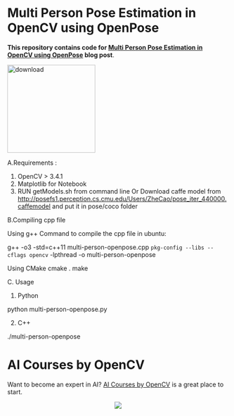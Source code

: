 # Multi Person Pose Estimation in OpenCV using OpenPose

**This repository contains code for [Multi Person Pose Estimation in OpenCV using OpenPose](https://www.learnopencv.com/multi-person-pose-estimation-in-opencv-using-openpose) blog post**.

[<img src="https://learnopencv.com/wp-content/uploads/2022/07/download-button-e1657285155454.png" alt="download" width="200">](https://www.dropbox.com/sh/wekj1ybydke70rw/AAAZDGuEqYuU_FC-26LkSQIfa?dl=1)

A.Requirements : 
1. OpenCV > 3.4.1
2. Matplotlib for Notebook
3. RUN getModels.sh from command line Or Download caffe model from http://posefs1.perception.cs.cmu.edu/Users/ZheCao/pose_iter_440000.caffemodel and put it in pose/coco folder


B.Compiling cpp file

Using g++
Command to compile the cpp file in ubuntu:

g++ -o3 -std=c++11 multi-person-openpose.cpp `pkg-config --libs --cflags opencv` -lpthread -o multi-person-openpose

Using CMake
cmake .
make

C. Usage
1. Python

python multi-person-openpose.py

2. C++

./multi-person-openpose


# AI Courses by OpenCV

Want to become an expert in AI? [AI Courses by OpenCV](https://opencv.org/courses/) is a great place to start. 

<a href="https://opencv.org/courses/">
<p align="center"> 
<img src="https://learnopencv.com/wp-content/uploads/2023/01/AI-Courses-By-OpenCV-Github.png">
</p>
</a>


